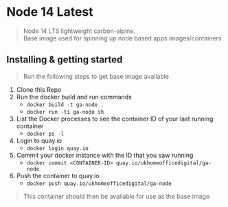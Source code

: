 # Node 14 Latest
> Node 14 LTS lightweight carbon-alpine. \
> Base image used for spinning up node based apps images/containers

## Installing & getting started
> Run the following steps to get base image available

1) Clone this Repo
2) Run the docker build and run commands
   * `docker build -t ga-node .`
   * `docker run -ti ga-node sh`
3) List the Docker processes to see the container ID of your last running container
   * `docker ps -l`
4) Login to quay.io
   * `docker login quay.io`
5) Commit your docker instance with the ID that you saw running
   * `docker commit <CONTAINER-ID> quay.io/ukhomeofficedigital/ga-node`
6) Push the container to quay.io
   * `docker push quay.io/ukhomeofficedigital/ga-node`

> This container should then be available for use as the base image
